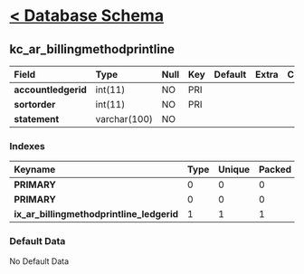 # [< Database Schema](DatabaseSchema.md) #

## kc\_ar\_billingmethodprintline ##
| **Field** | Type | Null | Key | Default | Extra | Comment |
|:----------|:-----|:-----|:----|:--------|:------|:--------|
| **accountledgerid** | int(11) | NO   | PRI |         |       |         |
| **sortorder** | int(11) | NO   | PRI |         |       |         |
| **statement** | varchar(100) | NO   |     |         |       |         |


### Indexes ###
| **Keyname** | Type | Unique | Packed | Column | Seq | Cardinality | Collation | Null | Comment |
|:------------|:-----|:-------|:-------|:-------|:----|:------------|:----------|:-----|:--------|
| **PRIMARY** | 0    | 0      | 0      | accountledgerid | 1   |             | A         | 0    | 0       |
| **PRIMARY** | 0    | 0      | 0      | sortorder | 2   | 0           | A         | 0    | 0       |
| **ix\_ar\_billingmethodprintline\_ledgerid** | 1    | 1      | 1      | accountledgerid | 1   |             | A         | 1    | 1       |


### Default Data ###
No Default Data